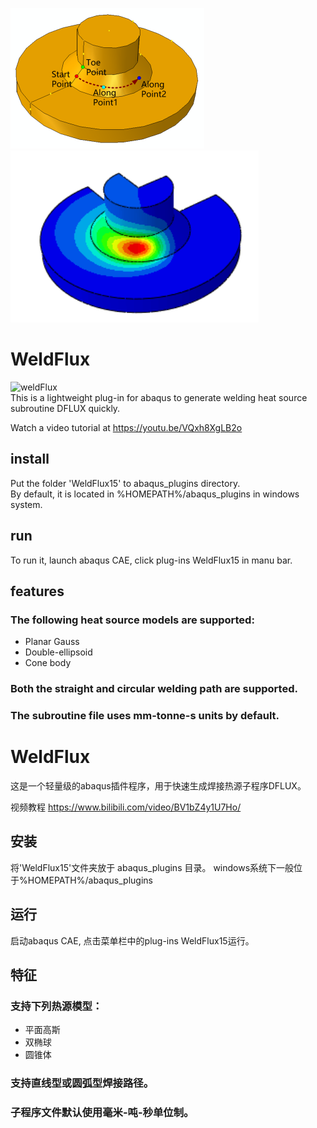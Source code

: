 ![arc](https://github.com/cheneyjin/welding_dflux_subroutine/blob/main/WeldFlux15/arc.png)
![result](https://github.com/cheneyjin/welding_dflux_subroutine/blob/main/result.png)
# WeldFlux
![weldFlux](https://img.shields.io/badge/cheneyjin-weldFlux1.5-brightgreen)  
This is a lightweight plug-in for abaqus to generate welding heat source subroutine DFLUX quickly.

Watch a video tutorial at https://youtu.be/VQxh8XgLB2o

## install
Put the folder 'WeldFlux15' to abaqus_plugins directory.  
By default, it is located in %HOMEPATH%/abaqus_plugins in windows system.
## run
To run it, launch abaqus CAE, click plug-ins WeldFlux15 in manu bar.
## features
### The following heat source models are supported:
-  Planar Gauss
-  Double-ellipsoid
-  Cone body 
### Both the straight and circular welding path are supported.
### The subroutine file uses mm-tonne-s units by default.




# WeldFlux
这是一个轻量级的abaqus插件程序，用于快速生成焊接热源子程序DFLUX。

视频教程 https://www.bilibili.com/video/BV1bZ4y1U7Ho/

## 安装
将'WeldFlux15'文件夹放于 abaqus_plugins 目录。
windows系统下一般位于%HOMEPATH%/abaqus_plugins
## 运行
启动abaqus CAE, 点击菜单栏中的plug-ins WeldFlux15运行。
## 特征
### 支持下列热源模型：
-  平面高斯
-  双椭球
-  圆锥体

### 支持直线型或圆弧型焊接路径。
### 子程序文件默认使用毫米-吨-秒单位制。
